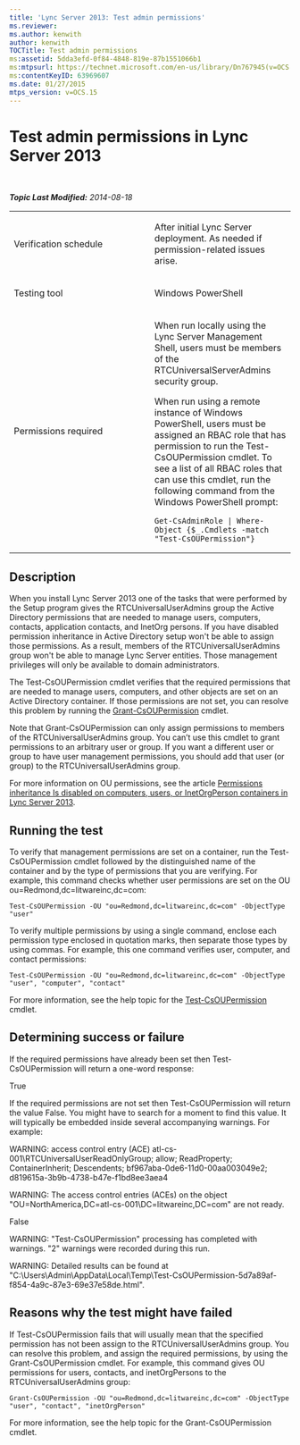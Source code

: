 ```yaml
---
title: 'Lync Server 2013: Test admin permissions'
ms.reviewer: 
ms.author: kenwith
author: kenwith
TOCTitle: Test admin permissions
ms:assetid: 5dda3efd-0f84-4848-819e-87b1551066b1
ms:mtpsurl: https://technet.microsoft.com/en-us/library/Dn767945(v=OCS.15)
ms:contentKeyID: 63969607
ms.date: 01/27/2015
mtps_version: v=OCS.15
---
```


<div data-xmlns="http://www.w3.org/1999/xhtml">

<div class="topic" data-xmlns="http://www.w3.org/1999/xhtml" data-msxsl="urn:schemas-microsoft-com:xslt" data-cs="http://msdn.microsoft.com/en-us/">

<div data-asp="http://msdn2.microsoft.com/asp">

# Test admin permissions in Lync Server 2013

</div>

<div id="mainSection">

<div id="mainBody">

<span> </span>

_**Topic Last Modified:** 2014-08-18_


<table>
<colgroup>
<col style="width: 50%" />
<col style="width: 50%" />
</colgroup>
<tbody>
<tr class="odd">
<td><p>Verification schedule</p></td>
<td><p>After initial Lync Server deployment. As needed if permission-related issues arise.</p></td>
</tr>
<tr class="even">
<td><p>Testing tool</p></td>
<td><p>Windows PowerShell</p></td>
</tr>
<tr class="odd">
<td><p>Permissions required</p></td>
<td><p>When run locally using the Lync Server Management Shell, users must be members of the RTCUniversalServerAdmins security group.</p>
<p>When run using a remote instance of Windows PowerShell, users must be assigned an RBAC role that has permission to run the Test-CsOUPermission cmdlet. To see a list of all RBAC roles that can use this cmdlet, run the following command from the Windows PowerShell prompt:</p>
<pre><code>Get-CsAdminRole | Where-Object {$_.Cmdlets -match &quot;Test-CsOUPermission&quot;}</code></pre></td>
</tr>
</tbody>
</table>


<div>

## Description

When you install Lync Server 2013 one of the tasks that were performed by the Setup program gives the RTCUniversalUserAdmins group the Active Directory permissions that are needed to manage users, computers, contacts, application contacts, and InetOrg persons. If you have disabled permission inheritance in Active Directory setup won't be able to assign those permissions. As a result, members of the RTCUniversalUserAdmins group won't be able to manage Lync Server entities. Those management privileges will only be available to domain administrators.

The Test-CsOUPermission cmdlet verifies that the required permissions that are needed to manage users, computers, and other objects are set on an Active Directory container. If those permissions are not set, you can resolve this problem by running the [Grant-CsOUPermission](https://docs.microsoft.com/powershell/module/skype/Grant-CsOUPermission) cmdlet.

Note that Grant-CsOUPermission can only assign permissions to members of the RTCUniversalUserAdmins group. You can’t use this cmdlet to grant permissions to an arbitrary user or group. If you want a different user or group to have user management permissions, you should add that user (or group) to the RTCUniversalUserAdmins group.

For more information on OU permissions, see the article [Permissions inheritance Is disabled on computers, users, or InetOrgPerson containers in Lync Server 2013](lync-server-2013-permissions-inheritance-is-disabled-on-computers-users-or-inetorgperson-containers.md).

</div>

<div>

## Running the test

To verify that management permissions are set on a container, run the Test-CsOUPermission cmdlet followed by the distinguished name of the container and by the type of permissions that you are verifying. For example, this command checks whether user permissions are set on the OU ou=Redmond,dc=litwareinc,dc=com:

    Test-CsOUPermission -OU "ou=Redmond,dc=litwareinc,dc=com" -ObjectType "user"

To verify multiple permissions by using a single command, enclose each permission type enclosed in quotation marks, then separate those types by using commas. For example, this one command verifies user, computer, and contact permissions:

    Test-CsOUPermission -OU "ou=Redmond,dc=litwareinc,dc=com" -ObjectType "user", "computer", "contact"

For more information, see the help topic for the [Test-CsOUPermission](https://docs.microsoft.com/powershell/module/skype/Test-CsOUPermission) cmdlet.

</div>

<div>

## Determining success or failure

If the required permissions have already been set then Test-CsOUPermission will return a one-word response:

True

If the required permissions are not set then Test-CsOUPermission will return the value False. You might have to search for a moment to find this value. It will typically be embedded inside several accompanying warnings. For example:

WARNING: access control entry (ACE) atl-cs-001\\RTCUniversalUserReadOnlyGroup; allow; ReadProperty; ContainerInherit; Descendents; bf967aba-0de6-11d0-00aa003049e2; d819615a-3b9b-4738-b47e-f1bd8ee3aea4

WARNING: The access control entries (ACEs) on the object "OU=NorthAmerica,DC=atl-cs-001\\DC=litwareinc,DC=com" are not ready.

False

WARNING: "Test-CsOUPermission" processing has completed with warnings. "2" warnings were recorded during this run.

WARNING: Detailed results can be found at "C:\\Users\\Admin\\AppData\\Local\\Temp\\Test-CsOUPermission-5d7a89af-f854-4a9c-87e3-69e37e58de.html".

</div>

<div>

## Reasons why the test might have failed

If Test-CsOUPermission fails that will usually mean that the specified permission has not been assign to the RTCUniversalUserAdmins group. You can resolve this problem, and assign the required permissions, by using the Grant-CsOUPermission cmdlet. For example, this command gives OU permissions for users, contacts, and inetOrgPersons to the RTCUniversalUserAdmins group:

    Grant-CsOUPermission -OU "ou=Redmond,dc=litwareinc,dc=com" -ObjectType "user", "contact", "inetOrgPerson"

For more information, see the help topic for the Grant-CsOUPermission cmdlet.

</div>

</div>

<span> </span>

</div>

</div>

</div>

